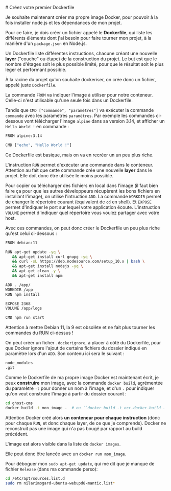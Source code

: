 # Créez votre premier Dockerfile

Je souhaite maintenant créer ma propre image Docker, pour pouvoir à la fois installer node.js et les dépendances de mon projet.

Pour ce faire, je dois créer un fichier appelé le **Dockerfile**, qui liste les différents éléments dont j'ai besoin pour faire tourner mon projet, à la manière d'un `package.json` en Node.js.

Un Dockerfile liste différentes instructions, chacune créant une nouvelle **layer** ("couche" ou étape) de la construction du projet. Le but est que le nombre d'étages soit le plus possible limité, pour que le résultat soit le plus léger et performant possible.

À la racine du projet qu'on souhaite dockeriser, on crée donc un fichier, appelé juste `Dockerfile`.

La commande `FROM` va indiquer l'image à utiliser pour notre conteneur. Celle-ci n'est utilisable qu'une seule fois dans un Dockerfile.

Tandis que `CMD ["commande", "paramètres"]` va exécuter la commande `commande` avec les paramètres `paramètres`. Par exemple les commandes ci-dessous vont télécharger l'image `alpine` dans sa version 3.14, et afficher un `Hello World !` en commande :

```bash
FROM alpine:3.14

CMD ["echo", "Hello World !"]
```

Ce Dockerfile est basique, mais on va en recréer un un peu plus riche.

L'instruction `RUN` permet d'exécuter une commande dans le conteneur. Attention au fait que cette commande crée une nouvelle **layer** dans le projet. Elle doit donc être utilisée le moins possible.

Pour copier ou télécharger des fichiers en local dans l'image (il faut bien faire ça pour que les autres développeurs récupèrent les bons fichiers en installant l'image), on utilise l'intruction `ADD`.
La commande `WORKDIR` permet de changer le répertoire courant (équivalent de `cd` en shell).
Et `EXPOSE` permet d'indiquer le port sur lequel votre application écoute.
L'instruction `VOLUME` permet d'indiquer quel répertoire vous voulez partager avec votre host.

Avec ces commandes, on peut donc créer le Dockerfile un peu plus riche qu'est celui ci-dessous :

```bash
FROM debian:11

RUN apt-get update -yq \
   && apt-get install curl gnupg -yq \
   && curl -sL https://deb.nodesource.com/setup_10.x | bash \
   && apt-get install nodejs -yq \
   && apt-get clean -y \
   && apt-get install npm

ADD . /app/
WORKDIR /app
RUN npm install

EXPOSE 2368
VOLUME /app/logs

CMD npm run start
```

Attention à mettre Debian 11, la 9 est obsolète et ne fait plus tourner les commandes du RUN ci-dessus !

On peut créer un ficher `.dockerignore`, à placer à côté du Dockerfile, pour que Docker ignore l'ajout de certains fichiers du dossier indiqué en paramètre lors d'un `ADD`. Son contenu ici sera le suivant :

```bash
node_modules
.git
```

Comme le Dockerfile de ma propre image Docker est maintenant écrit, je peux **construire** mon image, avec la commande `docker build`, agrémentée du paramètre `-t` pour donner un nom à l'image, et d'un `.` pour indiquer qu'on veut construire l'image à partir du dossier courant :

```bash
cd ghost-cms
docker build -t mon_image .  # ou ̀`docker build -t ocr-docker-build .` pour les images un peu plus compliquées
```

Attention Docker créé alors **un conteneur pour chaque instruction** (donc pour chaque ̀`RUN`, et donc chaque layer, de ce que je comprends). Docker ne reconstruit pas une image qui n'a pas bougé par rapport au build précédent.

L'image est alors visible dans la liste de `docker images`.

Elle peut donc être lancée avec un `docker run mon_image`.

Pour déboguer mon `sudo apt-get update`, qui me dit que je manque de fichier `Release` (dans ma commande perso):

```bash
cd /etc/apt/sources.list.d
sudo rm nilarimogard-ubuntu-webupd8-mantic.list*
```
